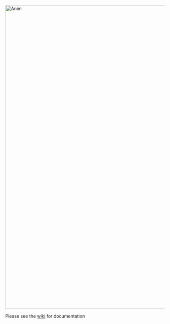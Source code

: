 <img width="960" alt="Anim" src="https://github.com/user-attachments/assets/24007527-d266-4215-ad25-4a5553584114">

Please see the [wiki](https://github.com/dylogaming/Animation-Previewer/wiki) for documentation
